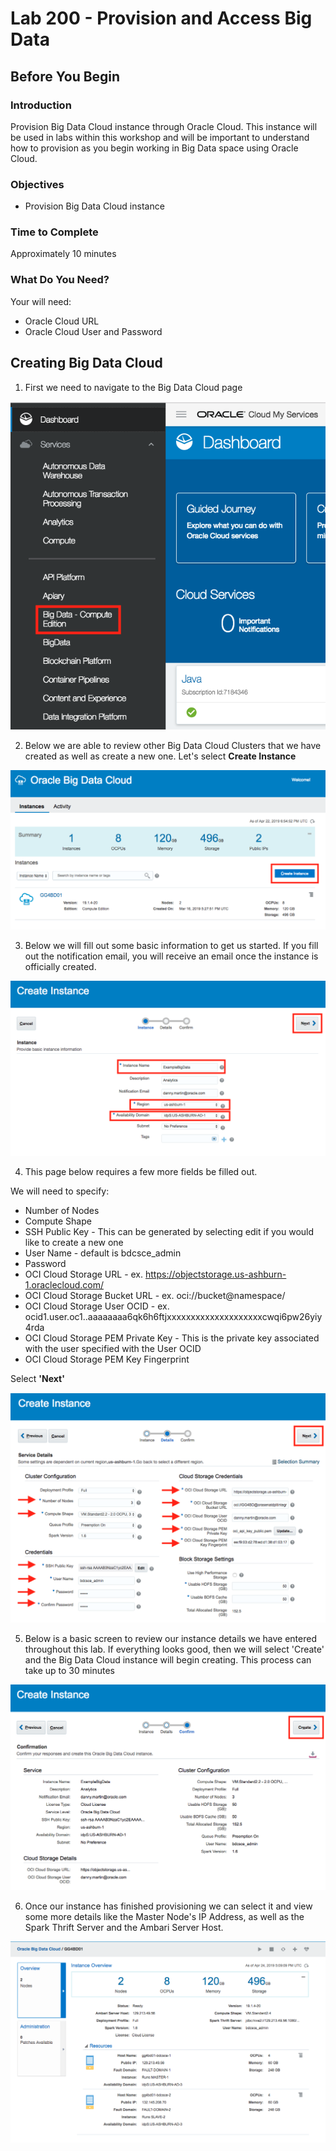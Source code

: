 # Lab 200 -  Provision and Access Big Data

## Before You Begin

### Introduction
Provision Big Data Cloud instance through Oracle Cloud. This instance will be used in labs within this workshop and will be important to understand how to provision as you begin working in Big Data space using Oracle Cloud.

### Objectives
- Provision Big Data Cloud instance

### Time to Complete
Approximately 10 minutes

### What Do You Need?
Your will need:
- Oracle Cloud URL
- Oracle Cloud User and Password

## Creating Big Data Cloud

1. First we need to navigate to the Big Data Cloud page

![](images/200/selectBigData.png)

2. Below we are able to review other Big Data Cloud Clusters that we have created as well as create a new one. Let's select **Create Instance**

![](images/200/selectCreateInstance.png)

3. Below we will fill out some basic information to get us started. If you fill out the notification email, you will receive an email once the instance is officially created.

![](images/200/firstScreen.png)

4. This page below requires a few more fields be filled out. 

We will need to specify:
- Number of Nodes
- Compute Shape
- SSH Public Key - This can be generated by selecting edit if you would like to create a new one
- User Name - default is bdcsce_admin
- Password
- OCI Cloud Storage URL - ex. https://objectstorage.us-ashburn-1.oraclecloud.com/
- OCI Cloud Storage Bucket URL - ex. oci://bucket@namespace/
- OCI Cloud Storage User OCID - ex. ocid1.user.oc1..aaaaaaaa6qk6h6ftjxxxxxxxxxxxxxxxxxxxxcwqi6pw26yiy4rda
- OCI Cloud Storage PEM Private Key - This is the private key associated with the user specified with the User OCID
- OCI Cloud Storage PEM Key Fingerprint

Select **'Next'**


![](images/200/SecondScreen.png)

5. Below is a basic screen to review our instance details we have entered throughout this lab. If everything looks good, then we will select 'Create' and the Big Data Cloud instance will begin creating. This process can take up to 30 minutes


![](images/200/createInstance.png)


6. Once our instance has finished provisioning we can select it and view some more details like the Master Node's IP Address, as well as the Spark Thrift Server and the Ambari Server Host.

![](images/200/final.png)






